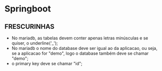 # Springboot
## FRESCURINHAS
- No mariadb, as tabelas devem conter apenas letras minúsculas e se quiser, o underline('_');
- No mariadb o nome do database deve ser igual ao da aplicacao, ou seja, se a aplicacao for "demo", logo o database também deve se chamar "demo";
- o primary key deve se chamar "id";

